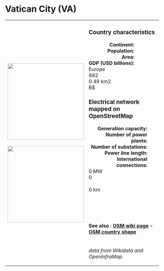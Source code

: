 # Vatican City (VA)

<table width="90%">
<tr>
<td>
<img src="https://upload.wikimedia.org/wikipedia/commons/b/b3/Flag_of_Vatican_City_%282023%E2%80%93present%29.svg" width="250">
<br><br>
<img src="https://upload.wikimedia.org/wikipedia/commons/8/89/Location_of_the_Vatican_City_in_Europe.svg" width="250"></td>
<td>
<h3>Country characteristics</h3>
<div style="display: inline-block;text-align:right;margin-right:30px;font-weight: bold;">
Continent:<br>Population:<br>Area:<br>GDP (USD billions):
</div>
<div style="display: inline-block;">
Europe<br>882<br>0.49 km2<br> B$
</div>
<h3>Electrical network mapped on OpenStreetMap</h3>
<div style="display: inline-block;text-align:right;margin-right:30px;font-weight: bold;">Generation capacity:<br>
Number of power plants:<br>
Number of substations:<br>
Power line length:<br>
International connections:<br>
</div>
<div style="display: inline-block;">0 MW<br>
0<br>
<br>
0 km<br>
<br>
</div>

<br><br><h4>See also :
<a href="https://wiki.openstreetmap.org/wiki/Power_networks/Vatican City" target="_blank">OSM wiki page</a> -
<a href="https://openstreetmap.org/relation/36989" target="_blank">OSM country shape</a>
</h4>

<br><i>data from Wikidata and OpenInfraMap</i>
</td>
</tr>
</table>




